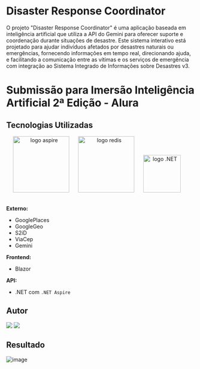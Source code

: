 # Disaster Response Coordinator

O projeto "Disaster Response Coordinator" é uma aplicação baseada em inteligência artificial que utiliza a API do Gemini para oferecer suporte e coordenação durante situações de desastre. Este sistema interativo está projetado para ajudar indivíduos afetados por desastres naturais ou emergências, fornecendo informações em tempo real, direcionando ajuda, e facilitando a comunicação entre as vítimas e os serviços de emergência com integração ao Sistema Integrado de Informações sobre Desastres v3.

# Submissão para Imersão Inteligência Artificial 2ª Edição - Alura

## Tecnologias Utilizadas

<div align="center">
  <img src="https://learn.microsoft.com/pt-br/dotnet/media/dotnet-aspire-logo.png" alt="logo aspire" width="150" style="margin-right: 20px;">
  <img src="https://cdn.worldvectorlogo.com/logos/redis.svg" alt="logo redis" width="150" style="margin-right: 20px;">
  <img src="https://upload.wikimedia.org/wikipedia/commons/thumb/7/7d/Microsoft_.NET_logo.svg/64px-Microsoft_.NET_logo.svg.png" alt="logo .NET" width="100" style="margin-right: 20px;">
</div>
<br>

**Externo:**
- GooglePlaces
- GoogleGeo
- S2iD
- ViaCep
- Gemini

**Frontend:**
- Blazor

**API:**
- .NET com `.NET Aspire`

## Autor

<div>
  <a href="https://www.linkedin.com/in/victor-verdoodt/"><img src="https://img.shields.io/badge/linkedin-0077B5.svg?style=for-the-badge&logo=linkedin&logoColor=white"></a>
  <a href="https://github.com/victorverdoodt/"><img src="https://img.shields.io/badge/github-3b4c52.svg?style=for-the-badge&logo=github&logoColor=white"></a>
</div>

## Resultado

![image](https://github.com/victorverdoodt/Disaster-Response-Coordinator/assets/3966396/e9036667-db9c-4e49-ac0f-c0affd64c4ab)
